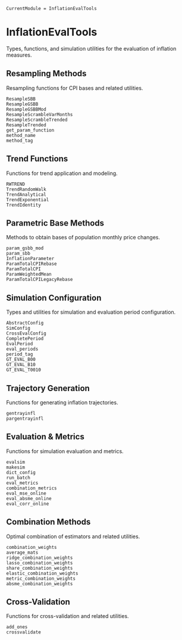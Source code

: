 ```@meta
CurrentModule = InflationEvalTools
```

# InflationEvalTools

Types, functions, and simulation utilities for the evaluation of inflation measures.

## Resampling Methods

Resampling functions for CPI bases and related utilities.

```@docs
ResampleSBB
ResampleGSBB
ResampleGSBBMod
ResampleScrambleVarMonths
ResampleScrambleTrended
ResampleTrended
get_param_function
method_name
method_tag
```

## Trend Functions

Functions for trend application and modeling.

```@docs
RWTREND
TrendRandomWalk
TrendAnalytical
TrendExponential
TrendIdentity
```

## Parametric Base Methods

Methods to obtain bases of population monthly price changes.

```@docs
param_gsbb_mod
param_sbb
InflationParameter
ParamTotalCPIRebase
ParamTotalCPI
ParamWeightedMean
ParamTotalCPILegacyRebase
```

## Simulation Configuration

Types and utilities for simulation and evaluation period configuration.

```@docs
AbstractConfig
SimConfig
CrossEvalConfig
CompletePeriod
EvalPeriod
eval_periods
period_tag
GT_EVAL_B00
GT_EVAL_B10
GT_EVAL_T0010
```

## Trajectory Generation

Functions for generating inflation trajectories.

```@docs
gentrayinfl
pargentrayinfl
```

## Evaluation & Metrics

Functions for simulation evaluation and metrics.

```@docs
evalsim
makesim
dict_config
run_batch
eval_metrics
combination_metrics
eval_mse_online
eval_absme_online
eval_corr_online
```

## Combination Methods

Optimal combination of estimators and related utilities.

```@docs
combination_weights
average_mats
ridge_combination_weights
lasso_combination_weights
share_combination_weights
elastic_combination_weights
metric_combination_weights
absme_combination_weights
```

## Cross-Validation

Functions for cross-validation and related utilities.

```@docs
add_ones
crossvalidate
```
